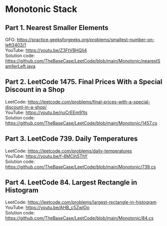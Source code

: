 # Monotonic Stack

## Part 1. Nearest Smaller Elements<br/>
GFG: https://practice.geeksforgeeks.org/problems/smallest-number-on-left3403/1<br/>
YouTube: https://youtu.be/Z3FtVBHQIj4<br/>
Solution code: https://github.com/TheBaseCase/LeetCode/blob/main/Monotonic/nearestSamllerLeft.java<br/>

## Part 2. LeetCode 1475. Final Prices With a Special Discount in a Shop<br/>
LeetCode: https://leetcode.com/problems/final-prices-with-a-special-discount-in-a-shop/<br/>
YouTube: https://youtu.be/nuCrEEm91ts<br/>
Solution code: https://github.com/TheBaseCase/LeetCode/blob/main/Monotonic/1457.cs<br/>

## Part 3. LeetCode 739. Daily Temperatures<br/>
LeetCode: https://leetcode.com/problems/daily-temperatures<br/>
YouTube: https://youtu.be/f-8MCih5ThY<br/>
Solution code: https://github.com/TheBaseCase/LeetCode/blob/main/Monotonic/739.cs<br/>

## Part 4. LeetCode 84. Largest Rectangle in Histogram<br/>
LeetCode: https://leetcode.com/problems/largest-rectangle-in-histogram<br/>
YouTube: https://youtu.be/AHB_c5ZwlOo<br/>
Solution code: https://github.com/TheBaseCase/LeetCode/blob/main/Monotonic/84.cs<br/>

<br/>